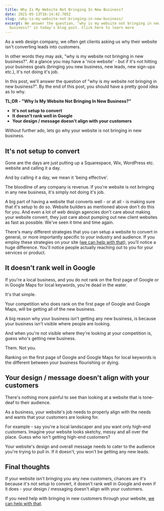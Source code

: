 ```yaml
---
title: Why Is My Website Not Bringing In New Business?
date: 2021-05-13T16:14:42.785Z
slug: /why-is-my-website-not-bringing-in-new-business/
excerpt: We answer the question, "why is my website not bringing in new
  business?" in today's blog post. Click here to learn more
---
```

As a web design company, we often get clients asking us why their website isn't converting leads into customers.

In other words they may ask, "why is my website not bringing in new business?". At a glance you may have a 'nice website' - but if it's not hitting your business goals (bringing you new business, new leads, new sign-ups etc.), it's not doing it's job.

In this post, we'll answer the question of "why is my website not bringing in new business?". By the end of this post, you should have a pretty good idea as to why.

**TL;DR - "Why Is My Website Not Bringing In New Business?"**

* **It's not setup to convert**
* **It doesn't rank well in Google**
* **Your design / message doesn't align with your customers**

Without further ado, lets go why your website is not bringing in new business.

## It's not setup to convert

Gone are the days are just putting up a Squarespace, Wix, WordPress etc. website and calling it a day.

And by calling it a day, we mean it 'being effective'.

The bloodline of any company is revenue. If you're website is not bringing in any new business, it's simply not doing it's job. 

A big part of having a website that converts well - or at all - is making sure that it's setup to do so. Website builders as mentioned above don't do this for you. And even a lot of web design agencies don't care about making your website convert, they just care about pumping out new client websites as fast as possible. We've seen it time and time again.

There's many different strategies that you can setup a website to convert in general, or more importantly specific to your industry and audience. If you employ these strategies on your site ([we can help with that](/get-started/)), you'll notice a huge difference. You'll notice people actually reaching out to you for your services or product.

## It doesn't rank well in Google

If you're a local business, and you do not rank on the first page of Google or in Google Maps for local keywords, you're dead in the water.

It's that simple.

Your competition who does rank on the first page of Google and Google Maps, will be getting all of the new business. 

A big reason why your business isn't getting any new business, is because your business isn't visible where people are looking. 

And when you're not visible where they're looking at your competition is, guess who's getting new business.

Them. Not you.

Ranking on the first page of Google and Google Maps for local keywords is the different between your business flourishing or dying.

## Your design / message doesn't align with your customers

There's nothing more painful to see than looking at a website that is tone-deaf to their audience.

As a business, your website's job needs to properly align with the needs and wants that your customers are looking for.

For example - say you're a local landscaper and you want only high-end customers. Imagine your website looks sketchy, messy and all over the place. Guess who isn't getting high-end customers?

Your website's design and overall message needs to cater to the audience you're trying to pull in. If it doesn't, you won't be getting any new leads.

## Final thoughts

If your website isn't bringing you any new customers, chances are it's because it's not setup to convert, it doesn't rank well in Google and even if it does - your design / messaging doesn't align with your customers.

If you need help with bringing in new customers through your website, [we can help with that](/get-started/).